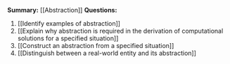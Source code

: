 **Summary:** [[Abstraction]]
**Questions:**
1. [[Identify examples of abstraction]]
2. [[Explain why abstraction is required in the derivation of computational solutions for a specified situation]]
3. [[Construct an abstraction from a specified situation]]
4. [[Distinguish between a real-world entity and its abstraction]]